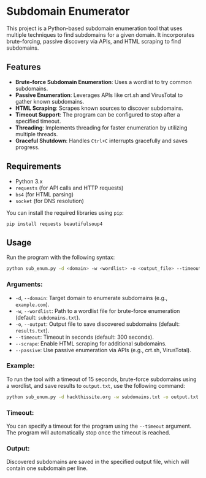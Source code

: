 
# Subdomain Enumerator

This project is a Python-based subdomain enumeration tool that uses multiple techniques to find subdomains for a given domain. It incorporates brute-forcing, passive discovery via APIs, and HTML scraping to find subdomains.

## Features
- **Brute-force Subdomain Enumeration**: Uses a wordlist to try common subdomains.
- **Passive Enumeration**: Leverages APIs like crt.sh and VirusTotal to gather known subdomains.
- **HTML Scraping**: Scrapes known sources to discover subdomains.
- **Timeout Support**: The program can be configured to stop after a specified timeout.
- **Threading**: Implements threading for faster enumeration by utilizing multiple threads.
- **Graceful Shutdown**: Handles `Ctrl+C` interrupts gracefully and saves progress.

## Requirements
- Python 3.x
- `requests` (for API calls and HTTP requests)
- `bs4` (for HTML parsing)
- `socket` (for DNS resolution)

You can install the required libraries using `pip`:
```
pip install requests beautifulsoup4
```

## Usage

Run the program with the following syntax:
```bash
python sub_enum.py -d <domain> -w <wordlist> -o <output_file> --timeout <timeout> [--scrape] [--passive]
```

### Arguments:
- `-d`, `--domain`: Target domain to enumerate subdomains (e.g., `example.com`).
- `-w`, `--wordlist`: Path to a wordlist file for brute-force enumeration (default: `subdomains.txt`).
- `-o`, `--output`: Output file to save discovered subdomains (default: `results.txt`).
- `--timeout`: Timeout in seconds (default: 300 seconds).
- `--scrape`: Enable HTML scraping for additional subdomains.
- `--passive`: Use passive enumeration via APIs (e.g., crt.sh, VirusTotal).

### Example:

To run the tool with a timeout of 15 seconds, brute-force subdomains using a wordlist, and save results to `output.txt`, use the following command:
```bash
python sub_enum.py -d hackthissite.org -w subdomains.txt -o output.txt --timeout 15
```

### Timeout:
You can specify a timeout for the program using the `--timeout` argument. The program will automatically stop once the timeout is reached.

### Output:
Discovered subdomains are saved in the specified output file, which will contain one subdomain per line.
